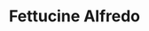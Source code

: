 ---
title: "Fettucine Alfredo"
description: "Fettucine pasta covered in our rich, creamy alfredo sauce."
price_s: ""
price_l: "14"
price_lg: ""
weight: "6"
hidden: true
---